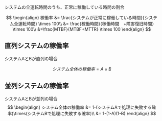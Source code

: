 システムの全運転時間のうち、正常に稼働している時間の割合

$$
\begin{align}
稼働率 &= \frac{システムが正常に稼働している時間}{システム全運転時間} \times 100\\
&= \frac{稼働時間}{稼働時間　+障害復旧時間} \times 100\\
&=\frac{MTBF}{MTBF+MTTR} \times 100
\end{align}
$$

## 直列システムの稼働率
システムAとBが直列の場合

$$ システム全体の稼働率 = A \times B $$

## 並列システムの稼働率
システムAとBが並列の場合
$$
\begin{align}
システム全体の稼働率 &= 1-(システムAで処理に失敗する確率)\times(システムBで処理に失敗する確率)\\
&= 1-(1-A)(1-B)
\end{align}
$$
